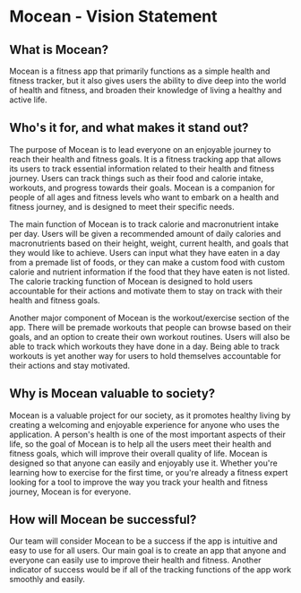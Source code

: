 # Mocean -  Vision Statement

## What is Mocean?
Mocean is a fitness app that primarily functions as a simple health and fitness tracker, but it also gives users the ability to dive deep into the world of health and fitness, and broaden their knowledge of living a healthy and active life. 

## Who's it for, and what makes it stand out?

The purpose of Mocean is to lead everyone on an enjoyable journey to reach their health and fitness goals. It is a fitness tracking app that allows its users to track essential information related to their health and fitness journey. Users can track things such as their food and calorie intake, workouts, and progress towards their goals. Mocean is a companion for people of all ages and fitness levels who want to embark on a health and fitness journey, and is designed to meet their specific needs. 

The main function of Mocean is to track calorie and macronutrient intake per day. Users will be given a recommended amount of daily calories and macronutrients based on their height, weight, current health, and goals that they would like to achieve. Users can input what they have eaten in a day from a premade list of foods, or they can make a custom food with custom calorie and nutrient information if the food that they have eaten is not listed. The calorie tracking function of Mocean is designed to hold users accountable for their actions and motivate them to stay on track with their health and fitness goals.

Another major component of Mocean is the workout/exercise section of the app. There will be premade workouts that people can browse based on their goals, and an option to create their own workout routines. Users will also be able to track which workouts they have done in a day. Being able to track workouts is yet another way for users to hold themselves accountable for their actions and stay motivated.

## Why is Mocean valuable to society?

Mocean is a valuable project for our society, as it promotes healthy living by creating a welcoming and enjoyable experience for anyone who uses the application. A person's health is one of the most important aspects of their life, so the goal of Mocean is to help all the users meet their health and fitness goals, which will improve their overall quality of life. Mocean is designed so that anyone can easily and enjoyably use it. Whether you're learning how to exercise for the first time, or you're already a fitness expert looking for a tool to improve the way you track your health and fitness journey, Mocean is for everyone.

## How will Mocean be successful?

Our team will consider Mocean to be a success if the app is intuitive and easy to use for all users. Our main goal is to create an app that anyone and everyone can easily use to improve their health and fitness. Another indicator of success would be if all of the tracking functions of the app work smoothly and easily.
